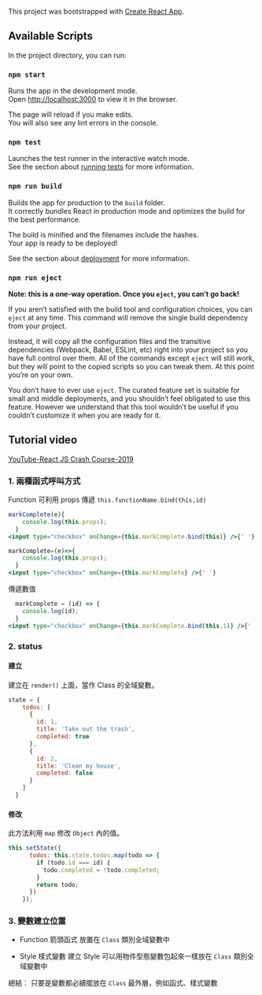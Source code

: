 This project was bootstrapped with [Create React App](https://github.com/facebook/create-react-app).

## Available Scripts

In the project directory, you can run:

### `npm start`

Runs the app in the development mode.<br>
Open [http://localhost:3000](http://localhost:3000) to view it in the browser.

The page will reload if you make edits.<br>
You will also see any lint errors in the console.

### `npm test`

Launches the test runner in the interactive watch mode.<br>
See the section about [running tests](https://facebook.github.io/create-react-app/docs/running-tests) for more information.

### `npm run build`

Builds the app for production to the `build` folder.<br>
It correctly bundles React in production mode and optimizes the build for the best performance.

The build is minified and the filenames include the hashes.<br>
Your app is ready to be deployed!

See the section about [deployment](https://facebook.github.io/create-react-app/docs/deployment) for more information.

### `npm run eject`

**Note: this is a one-way operation. Once you `eject`, you can’t go back!**

If you aren’t satisfied with the build tool and configuration choices, you can `eject` at any time. This command will remove the single build dependency from your project.

Instead, it will copy all the configuration files and the transitive dependencies (Webpack, Babel, ESLint, etc) right into your project so you have full control over them. All of the commands except `eject` will still work, but they will point to the copied scripts so you can tweak them. At this point you’re on your own.

You don’t have to ever use `eject`. The curated feature set is suitable for small and middle deployments, and you shouldn’t feel obligated to use this feature. However we understand that this tool wouldn’t be useful if you couldn’t customize it when you are ready for it.

## Tutorial video
[YouTube-React JS Crash Course-2019](https://www.youtube.com/watch?v=sBws8MSXN7A)

### 1. 兩種函式呼叫方式

Function 可利用 props 傳遞 `this.functionName.bind(this,id)`
```jsx
markComplete(e){
    console.log(this.props);
  }
<input type="checkbox" onChange={this.markComplete.bind(this)} />{' '}
```

```jsx
markComplete=(e)=>{
    console.log(this.props);
  }
<input type="checkbox" onChange={this.markComplete} />{' '}
```

傳遞數值
```jsx
  markComplete = (id) => {
    console.log(id);
  }
<input type="checkbox" onChange={this.markComplete.bind(this,1)} />{' '}
```

### 2. status
#### 建立
建立在 `render()` 上面，當作 Class 的全域變數。

```jsx
state = {
    todos: [
      {
        id: 1,
        title: 'Take out the trash',
        completed: true
      },
      {
        id: 2,
        title: 'Clean my house',
        completed: false
      }
    ]
  }
```

#### 修改
此方法利用 `map` 修改 `Object` 內的值。

```jsx
this.setState({
      todos: this.state.todos.map(todo => {
        if (todo.id === id) {
          todo.completed = !todo.completed;
        }
        return todo;
      })
    });
```

### 3. 變數建立位置

- Function 箭頭函式
放置在 `Class` 類別全域變數中

- Style 樣式變數
建立 Style 可以用物件型態變數包起來一樣放在 `Class` 類別全域變數中

總結： 只要是變數都必續擺放在 `Class` 最外層，例如函式、樣式變數


